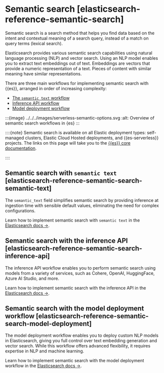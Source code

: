 # Semantic search [elasticsearch-reference-semantic-search]

Semantic search is a search method that helps you find data based on the intent and contextual meaning of a search query, instead of a match on query terms (lexical search).

Elasticsearch provides various semantic search capabilities using natural language processing (NLP) and vector search. Using an NLP model enables you to extract text embeddings out of text. Embeddings are vectors that provide a numeric representation of a text. Pieces of content with similar meaning have similar representations.

There are three main workflows for implementing semantic search with {{es}}, arranged in order of increasing complexity:

* [The `semantic text` workflow](../../../solutions/search/semantic-search.md#elasticsearch-reference-semantic-search-semantic-text)
* [Inference API workflow](../../../solutions/search/semantic-search.md#elasticsearch-reference-semantic-search-inference-api)
* [Model deployment workflow](../../../solutions/search/semantic-search.md#elasticsearch-reference-semantic-search-model-deployment)

:::{image} ../../../images/serverless-semantic-options.svg
:alt: Overview of semantic search workflows in {es}
:::

::::{note}
Semantic search is available on all Elastic deployment types: self-managed clusters, Elastic Cloud Hosted deployments, and {{es-serverless}} projects. The links on this page will take you to the [{{es}} core documentation](../../../solutions/search/semantic-search.md).

::::



## Semantic search with `semantic text` [elasticsearch-reference-semantic-search-semantic-text]

The `semantic_text` field simplifies semantic search by providing inference at ingestion time with sensible default values, eliminating the need for complex configurations.

Learn how to implement semantic search with `semantic text` in the [Elasticsearch docs →](../../../solutions/search/semantic-search/semantic-search-semantic-text.md).


## Semantic search with the inference API [elasticsearch-reference-semantic-search-inference-api]

The inference API workflow enables you to perform semantic search using models from a variety of services, such as Cohere, OpenAI, HuggingFace, Azure AI Studio, and more.

Learn how to implement semantic search with the inference API in the [Elasticsearch docs →](../../../solutions/search/inference-api.md).


## Semantic search with the model deployment workflow [elasticsearch-reference-semantic-search-model-deployment]

The model deployment workflow enables you to deploy custom NLP models in Elasticsearch, giving you full control over text embedding generation and vector search. While this workflow offers advanced flexibility, it requires expertise in NLP and machine learning.

Learn how to implement semantic search with the model deployment workflow in the [Elasticsearch docs →](../../../solutions/search/semantic-search/semantic-search-deployed-nlp-model.md).

